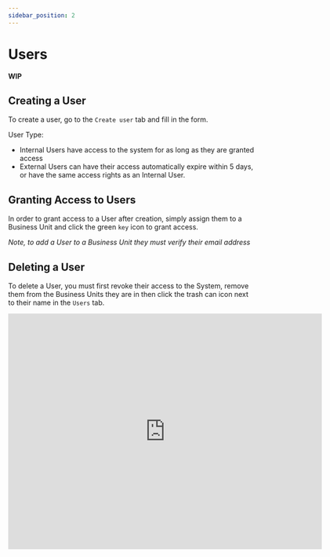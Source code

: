 ```yaml
---
sidebar_position: 2
---
```


# Users

**WIP**

## Creating a User

To create a user, go to the `Create user` tab and fill in the form. 

User Type:
+ Internal Users have access to the system for as long as they are granted access
+ External Users can have their access automatically expire within 5 days, or have the same access rights as an Internal User.

## Granting Access to Users

In order to grant access to a User after creation, simply assign them to a Business Unit and click the green `key` icon to grant access.

*Note, to add a User to a Business Unit they must verify their email address*

## Deleting a User

To delete a User, you must first revoke their access to the System, remove them from the Business Units they are in then click the trash can icon next to their name in the `Users` tab.

<iframe width="640" height="480" src="https://www.youtube.com/embed/W0dALUp04HY" title="Deleting a User" alt="02-01 - Deleting a User (Video)" frameborder="0" allow="fullscreen" allowfullscreen></iframe>